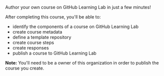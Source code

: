 Author your own course on GitHub Learning Lab in just a few minutes! 

After completing this course, you'll be able to:
- identify the components of a course on GitHub Learning Lab
- create course metadata
- define a template repository
- create course steps
- create responses
- publish a course to GitHub Learning Lab

**Note:** You'll need to be a owner of this organization in order to publish the course you create.